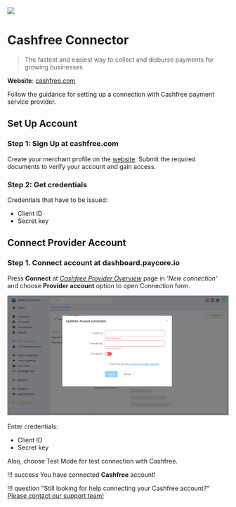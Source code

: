 <img src="https://static.openfintech.io/payment_providers/cashfree/logo.svg?w=400" width="400px" >

# Cashfree Connector

> The fastest and easiest way to collect and disburse payments for growing businesses

**Website**: [cashfree.com](https://www.cashfree.com/)

Follow the guidance for setting up a connection with Cashfree payment service provider.

## Set Up Account

### Step 1: Sign Up at cashfree.com

Create your merchant profile on the [website](https://merchant.cashfree.com/merchant/sign-up). Submit the required documents to verify your account and gain access.

### Step 2: Get credentials

Credentials that have to be issued:

* Client ID
* Secret key

## Connect Provider Account

### Step 1. Connect account at dashboard.paycore.io

Press **Connect** at [*Cashfree Provider Overview*](https://dashboard.paycore.io/connect-directory/payment-providers/cashfree/general) page in *'New connection'* and choose **Provider account** option to open Connection form.

![Connect](images/provider-account.png)

Enter credentials:

* Client ID
* Secret key

Also, choose Test Mode for test connection with Cashfree.

!!! success
    You have connected **Cashfree** account!

!!! question "Still looking for help connecting your Cashfree account?"
    [Please contact our support team!](mailto:support@paycore.io)
